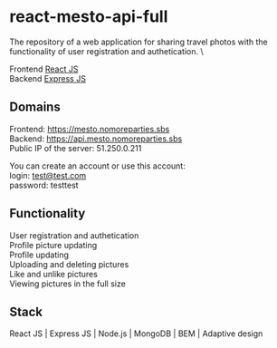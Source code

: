 # react-mesto-api-full
The repository of a web application for sharing travel photos with the functionality of user registration and authetication. \

Frontend [React JS](https://github.com/vshulya/react-mesto-api-full/tree/main/frontend)\
Backend [Express JS](https://github.com/vshulya/react-mesto-api-full/tree/main/backend)

## Domains
Frontend: https://mesto.nomoreparties.sbs \
Backend: https://api.mesto.nomoreparties.sbs \
Public IP of the server: 51.250.0.211

You can create an account or use this account:\
login: test@test.com\
password: testtest

## Functionality
User registration and authetication \
Profile picture updating \
Profile updating \
Uploading and deleting pictures \
Like and unlike pictures \
Viewing pictures in the full size

## Stack
React JS | Express JS | Node.js | MongoDB | BEM | Adaptive design
